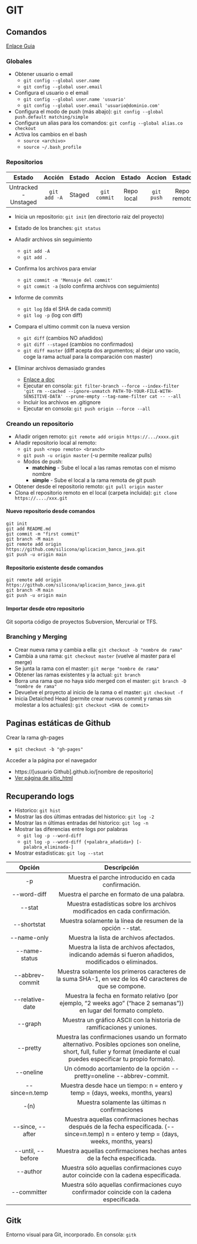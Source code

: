 # GIT

## Comandos

  [Enlace Guia](https://git-scm.com/book/es/v1/Fundamentos-de-Git-Deshaciendo-cosas)

### Globales

  - Obtener usuario o email
    - `git config --global user.name`
    - `git config --global user.email`
  - Configura el usuario o el email
    - `git config --global user.name 'usuario'`
    - `git config --global user.email 'usuario@dominio.com'`
  - Configura el modo de push (más abajo): `git config --global push.default matching/simple`
  - Configura un alias para los comandos: `git config --global alias.co checkout`
  - Activa los cambios en el bash
    - `source <archivo>`
    - `source ~/.bash_profile`

### Repositorios

  | Estado								| Acción				| Estado		| Accion 				| Estado 			| Accion 		| Estado 				|
  |:---------------------:|:-------------:|:---------:|:-------------:|:-----------:|:---------:|:-------------:|
  | Untracked - Unstaged	| `git add -A`	| Staged 		| `git commit`	| Repo local	| `git push`| Repo remoto		|

  - Inicia un repositorio: `git init` (en directorio raiz del proyecto)
  - Estado de los branches: `git status`
  - Añadir archivos sin seguimiento
    - `git add -A`
    - `git add .`
  - Confirma los archivos para enviar
    - `git commit -m 'Mensaje del commit'`
    - `git commit -a` (solo confirma archivos con seguimiento)

  - Informe de commits
    - `git log` (da el SHA de cada commit)
    - `git log -p` (log con diff)

  - Compara el ultimo commit con la nueva version
    - `git diff` (cambios NO añadidos)
    - `git diff --staged` (cambios no confirmados)
    - `git diff master` (diff acepta dos argumentos; al dejar uno vacio, coge la rama actual para la comparación con master)

  - Eliminar archivos demasiado grandes
    - [Enlace a doc](https://help.github.com/articles/removing-sensitive-data-from-a-repository/)
    - Ejecutar en consola: `git filter-branch --force --index-filter 'git rm --cached --ignore-unmatch PATH-TO-YOUR-FILE-WITH-SENSITIVE-DATA' --prune-empty --tag-name-filter cat -- --all`
    - Incluir los archivos en .gitignore
    - Ejecutar en consola: `git push origin --force --all`

### Creando un repositorio

  - Añadir origen remoto: `git remote add origin https://.../xxxx.git`
  - Añadir repositorio local al remoto:
    - `git push <repo remoto> <branch>`
    - `git push -u origin master` (-u permite realizar pulls)
    - Modos de push:
      * **matching** - Sube el local a las ramas remotas con el mismo nombre
      * **simple** - Sube el local a la rama remota de git push
  - Obtener desde el repositorio remoto: `git pull origin master`
  - Clona el repositorio remoto en el local (carpeta incluida): `git clone https://..../xxx.git`

#### Nuevo repositorio desde comandos

    git init
    git add README.md
    git commit -m "first commit"
    git branch -M main
    git remote add origin https://github.com/silicona/aplicacion_banco_java.git
    git push -u origin main

#### Repositorio existente desde comandos

    git remote add origin https://github.com/silicona/aplicacion_banco_java.git
    git branch -M main
    git push -u origin main

#### Importar desde otro repositorio

Git soporta código de proyectos Subversion, Mercurial or TFS.

### Branching y Merging

  - Crear nueva rama y cambia a ella: `git checkout -b "nombre de rama"`
  - Cambia a una rama: `git checkout master` (vuelve al master para el merge)
  - Se junta la rama con el master: `git merge "nombre de rama"`
  - Obtener las ramas existentes y la actual: `git branch`
  - Borra una rama que no haya sido merged con el master: `git branch -D "nombre de rama"`
  - Devuelve el proyecto al inicio de la rama o el master: `git checkout -f`
  - Inicia Detaiched Head (permite crear nuevos commit y ramas sin molestar a los actuales): `git checkout <SHA de commit>`

## Paginas estáticas de Github

Crear la rama gh-pages
  - `git checkout -b "gh-pages"`

Acceder a la página por el navegador
  - https://[usuario Github].github.io/[nombre de repositorio]
  - [Ver página de sitio_html](https://silicona.github.io/sitio_html/index)

## Recuperando logs

  - Historico: `git hist`
  - Mostrar las dos últimas entradas del historico: `git log -2`
  - Mostrar las n últimas entradas del historico: `git log -n`
  - Mostrar las diferencias entre logs por palabras
    - `git log -p --word-diff`
    - `git log -p --word-diff {+palabra_añadida+} [-palabra_eliminada-]`
  - Mostrar estadisticas: `git log --stat`


  | Opción        | Descripción |
  |:-------------:|:-----------:|
  | -p            | Muestra el parche introducido en cada confirmación. |
  | --word-diff   | Muestra el parche en formato de una palabra. |
  | --stat        | Muestra estadísticas sobre los archivos modificados en cada confirmación. |
  | --shortstat   | Muestra solamente la línea de resumen de la opción --stat. |
  | --name-only   | Muestra la lista de archivos afectados. |
  | --name-status | Muestra la lista de archivos afectados, indicando además si fueron añadidos, modificados o eliminados. |
  | --abbrev-commit | Muestra solamente los primeros caracteres de la suma SHA-1, en vez de los 40 caracteres de que se compone. |
  | --relative-date | Muestra la fecha en formato relativo (por ejemplo, “2 weeks ago” (“hace 2 semanas”)) en lugar del formato completo. |
  | --graph       | Muestra un gráfico ASCII con la historia de ramificaciones y uniones. |
  | --pretty      | Muestra las confirmaciones usando un formato alternativo. Posibles opciones son oneline, short, full, fuller y format (mediante el cual puedes especificar tu propio formato). |
  | --oneline     | Un cómodo acortamiento de la opción --pretty=oneline --abbrev-commit. |
  | --since=n.temp | Muestra desde hace un tiempo: n = entero y temp = (days, weeks, months, years) |
  | -(n)          | Muestra solamente las últimas n confirmaciones |
  | --since, --after  | Muestra aquellas confirmaciones hechas después de la fecha especificada. (--since=n.temp) n = entero y temp = (days, weeks, months, years) |
  | --until, --before | Muestra aquellas confirmaciones hechas antes de la fecha especificada. |
  | --author      | Muestra sólo aquellas confirmaciones cuyo autor coincide con la cadena especificada. |
  | --committer   | Muestra sólo aquellas confirmaciones cuyo confirmador coincide con la cadena especificada. |


## Gitk

Entorno visual para Git, incorporado. En consola: `gitk`


















